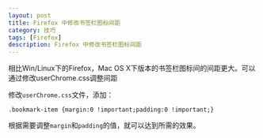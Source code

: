 ```yaml
---
layout: post
title: Firefox 中修改书签栏图标间距
category: 技巧
tags: [Firefox]
description: Firefox 中修改书签栏图标间距
---
```


相比Win/Linux下的Firefox，Mac OS X下版本的书签栏图标间的间距更大。可以通过修改userChrome.css调整间距

修改`userChrome.css`文件，添加：

	.bookmark-item {margin:0 !important;padding:0 !important;}

根据需要调整`margin`和`padding`的值，就可以达到所需的效果。 